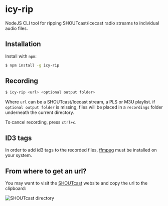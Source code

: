 # icy-rip
NodeJS CLI tool for ripping SHOUTcast/Icecast radio streams to individual audio files.

Installation
------------

Install with `npm`:

``` bash
$ npm install -g icy-rip
```

Recording
---------

``` bash
$ icy-rip <url> <optional output folder>
```

Where `url` can be a SHOUTcast/Icecast stream, a PLS or M3U playlist.
if `optional output folder` is missing, files will be placed in a `recordings` folder underneath the current directory.

To cancel recording, press `ctrl+c`.

ID3 tags
--------
In order to add id3 tags to the recorded files, [ffmpeg](https://www.ffmpeg.org "ffmpeg") must be installed on your system.

From where to get an url?
-------------------------
You may want to visit the <a href="http://shoutcast.com/" target="_blank">SHOUTcast</a> website and copy the url to the clipboard:

![SHOUTcast directory](https://raw.githubusercontent.com/krizzdewizz/node-icy-rip/master/doc/urlsource.png)